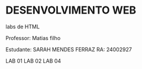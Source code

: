 # DESENVOLVIMENTO WEB
labs de HTML

  Professor: Matias filho

Estudante: SARAH MENDES FERRAZ
RA: 24002927

LAB 01
LAB 02
LAB 04

